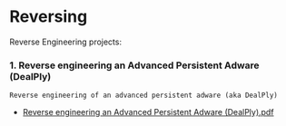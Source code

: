 # Reversing
Reverse Engineering projects:


### 1. Reverse engineering an Advanced Persistent Adware (DealPly)
    Reverse engineering of an advanced persistent adware (aka DealPly)
  * [Reverse engineering an Advanced Persistent Adware (DealPly).pdf](https://github.com/Davelicious/Reversing/blob/master/Reverse%20engineering%20an%20Advanced%20Persistent%20Adware.pdf)
